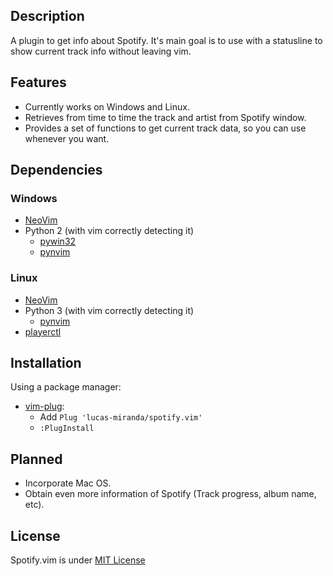 Description
------------

A plugin to get info about Spotify. 
It's main goal is to use with a statusline to show current track info without leaving vim.

Features
-------------

- Currently works on Windows and Linux.
- Retrieves from time to time the track and artist from Spotify window.
- Provides a set of functions to get current track data, so you can use whenever you want.

Dependencies
-------------

### Windows

- [NeoVim](https://neovim.io/)
- Python 2 (with vim correctly detecting it)
  - [pywin32](https://github.com/mhammond/pywin32)
  - [pynvim](https://github.com/neovim/pynvim)

### Linux

- [NeoVim](https://neovim.io/)
- Python 3 (with vim correctly detecting it)
  - [pynvim](https://github.com/neovim/pynvim)
- [playerctl](https://github.com/altdesktop/playerctl)

Installation
-------------

Using a package manager:

 - [vim-plug](https://github.com/junegunn/vim-plug):
   - Add `Plug 'lucas-miranda/spotify.vim'` 
   - `:PlugInstall`

Planned
--------

- Incorporate Mac OS.
- Obtain even more information of Spotify (Track progress, album name, etc).

License
--------

Spotify.vim is under [MIT License](/LICENSE)
